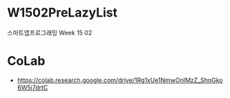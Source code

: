 # W1502PreLazyList
스마트앱프로그래밍 Week 15 02

# CoLab
- https://colab.research.google.com/drive/1Rg1xUe1NmwOnlMzZ_ShnGko6W5j7drtC
